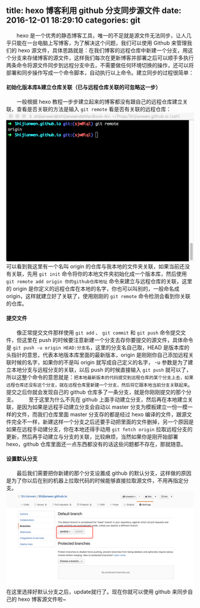 title: hexo 博客利用 github 分支同步源文件
date: 2016-12-01 18:29:10
categories: git
---
&emsp;&emsp;hexo 是一个优秀的静态博客工具，唯一的不足就是源文件无法同步，让人几乎只能在一台电脑上写博客，为了解决这个问题，我们可以使用 Github 来管理我们的 hexo 源文件，具体思路就是：在我们博客的远程仓库中新建一个分支，用这个分支来存储博客的源文件，这样我们每次在更新博客并部署之后可以顺手多执行两条命令将源文件同步到远程分支中去，不需要做任何环境切换的操作，还可以将部署和同步操作写成一个命令脚本，自动执行以上命令。建立同步的过程很简单：
<!-- more -->


#### 初始化版本库&建立仓库关联（已与远程仓库关联的可忽略这一步）
&emsp;&emsp;一般根据 hexo 教程一步步建立起来的博客都没有跟自己的远程仓库建立关联，查看是否关联的方法是输入 `git remote` 看是否有关联的远程仓库：
![Alt text](/images/1480585048966.png)
可以看到我这里有一个名叫 origin 的仓库与我本地的文件夹关联，如果当前还没有关联，先用 `git init` 命令将你的本地文件夹初始化成一个版本库，然后使用 `git remote add origin 你的github仓库地址` 命令来建立与远程仓库的关联，这里的 origin 是你定义的远程仓库在本地的名字，你也可以叫别的，一般命名成 origin，这样就建立好了关联了，使用刚刚的 `git remote` 命令检测会看到你关联的仓库。

#### 提交文件
&emsp;&emsp;像正常提交文件那样使用 `git add` 、 `git commit`  和 `git push` 命令提交文件，但这里在 push 的时候要注意新建一个分支去存你要提交的源文件，具体命令是 `git push -u origin HEAD:分支名`，这里的分支名自己取，HEAD 是版本库的头指针的意思，代表本地版本库里面的最新版本，origin 是刚刚你自己添加远程关联时候的名字，如果你的不是叫 origin 就写成自己定义的名字， -u 参数是为了建立本地分支与远程分支的关联，以后 push 的时候直接输入 `git push` 就可以了，所以这整个命令的意思就是：`把本地最新版本的代码提交到远程仓库的某个分支上去，如果远程仓库还没有这个分支，就在远程仓库里新建一个分支，然后将它跟本地当前分支关联起来`。提交之后你就会发现自己的 github 仓库多了一条分支，就是你刚刚提交的那个分支。
&emsp;&emsp;至于这里为什么不先在 github 上面手动建立分支，然后再在本地建立关联，是因为如果是远程手动建立分支会自动以 master 分支为模板建立一份一模一样的文件，而我们仓库里面 master 分支存的都是经过 hexo 编译的文件，跟源文件完全不一样，新建这样一个分支之后还要手动把里面的文件删掉，另一个原因是如果在远程手动建分支，你在本地还得手动用 `git fetch origin` 拉取远程分支的更新，然后再手动建立与分支的关联，比较麻烦，当然如果你是刚开始部署 hexo，github 仓库里面还一点东西都没有的话这些问题都不存在，那就随意。

#### 设置默认分支
&emsp;&emsp;最后我们需要把你新建的那个分支设置成 github 的默认分支，这样做的原因是为了你以后在别的机器上拉取代码的时候能够直接拉取源文件，不用再指定分支。
![Alt text](/images/1480586433661.png)
在这里选择好默认分支之后，update就行了。现在你就可以使用 github 来同步自己的 hexo 博客源文件啦~